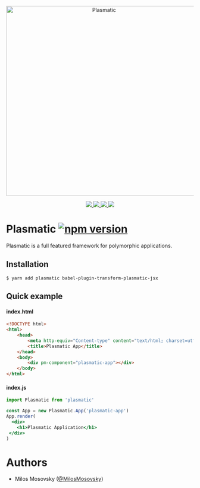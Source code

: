 <p align="center">
    <img alt="Plasmatic" src="https://s3.amazonaws.com/plasmatic/logo_full.svg" width="510">
</p>

<p align="center">
    <a href="https://coveralls.io/github/plasmaticjs/plasmatic" target="_blank">
        <img src="https://img.shields.io/coveralls/plasmaticjs/plasmatic.svg?style=flat-square">
    </a>
    <a href="https://codeclimate.com/github/plasmaticjs/plasmatic" target="_blank">
        <img src="https://img.shields.io/codeclimate/github/plasmaticjs/plasmatic.svg?style=flat-square">
    </a>
    <a href="https://travis-ci.org/plasmaticjs/plasmatic" target="_blank">
        <img src="https://img.shields.io/travis/plasmaticjs/plasmatic.svg?style=flat-square">
    </a>
    <a href="https://sonarqube.com/dashboard/index/1180785" target="_blank">
        <img src="https://sonarqube.com/api/badges/gate?key=MilosMosovsky%3Ajavascript-plasmatic&template=FLAT">
    </a>
</p>

# Plasmatic [![npm version](https://img.shields.io/npm/v/plasmatic.svg?style=flat-square)](https://www.npmjs.com/package/plasmatic) 
Plasmatic is a full featured framework for polymorphic applications.

## Installation
```
$ yarn add plasmatic babel-plugin-transform-plasmatic-jsx
```

## Quick example

#### index.html
```html
<!DOCTYPE html>
<html>
    <head>
        <meta http-equiv="Content-type" content="text/html; charset=utf-8"/>
        <title>Plasmatic App</title>
    </head>
    <body>
        <div pm-component="plasmatic-app"></div>
    </body>
</html>
```
#### index.js
```jsx
import Plasmatic from 'plasmatic'

const App = new Plasmatic.App('plasmatic-app')
App.render(
  <div>
    <h1>Plasmatic Application</h1>
 </div>
)
```

# Authors
* Milos Mosovsky ([@MilosMosovsky](https://github.com/MilosMosovsky))
